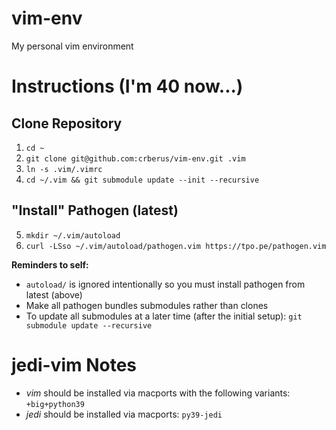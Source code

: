 # vim-env
My personal vim environment

# Instructions (I'm 40 now...)

## Clone Repository
1. `cd ~`
2. `git clone git@github.com:crberus/vim-env.git .vim`
3. `ln -s .vim/.vimrc`
4. `cd ~/.vim && git submodule update --init --recursive`

## "Install" Pathogen (latest)
5. `mkdir ~/.vim/autoload`
6. `curl -LSso ~/.vim/autoload/pathogen.vim https://tpo.pe/pathogen.vim`

**Reminders to self:**
- `autoload/` is ignored intentionally so you must install pathogen from
  latest (above)
- Make all pathogen bundles submodules rather than clones
- To update all submodules at a later time (after the initial setup):
  `git submodule update --recursive`

# jedi-vim Notes
- *vim* should be installed via macports with the following variants:
    `+big+python39`
- *jedi* should be installed via macports: `py39-jedi`
